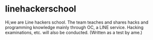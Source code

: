 # linehackerschool
Hi,we are Line hackers school.
The team teaches and shares hacks and programming knowledge mainly through OC, a LINE service.
Hacking examinations, etc. will also be conducted.
(Written as a test by ame.)
<!--  連絡　URLは貼りますか？　-->

